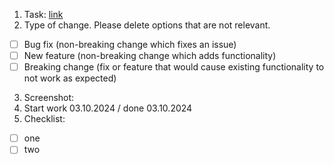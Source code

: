 1. Task: [link](https://github.com/)
2. Type of change.
   Please delete options that are not relevant.

- [ ] Bug fix (non-breaking change which fixes an issue)
- [ ] New feature (non-breaking change which adds functionality)
- [ ] Breaking change (fix or feature that would cause existing functionality to not work as expected)

3. Screenshot:
4. Start work 03.10.2024 / done 03.10.2024
6. Checklist:
- [ ] one
- [ ] two
